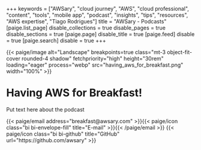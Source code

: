 +++
keywords = ["AWSary", "cloud journey", "AWS", "cloud professional", "content", "tools", "mobile app", "podcast", "insights", "tips", "resources", "AWS expertise", "Tiago Rodrigues"]
title = "AWSary - Podcasts"
[paige.list_page]
disable_collections = true
disable_pages = true
disable_sections = true
[paige.page]
disable_title = true
[paige.feed]
disable = true
[paige.search]
disable = true
+++

{{< paige/image alt="Landscape" breakpoints=true class="mt-3 object-fit-cover rounded-4 shadow" fetchpriority="high" height="30rem" loading="eager" process="webp" src="having_aws_for_breakfast.png" width="100%" >}}

<h1 class="fw-bold text-center" style="margin-top:2rem"><span style="display: inline-block">Having AWS</span> <span style="display: inline-block">for Breakfast!</span></h1>

<div class="container-fluid">
    <div class="justify-content-center row">
        <div class="col col-auto col-lg-7 px-0">
            <p class="lead mb-0 text-center">Put text here about the podcast</p>
        </div>
    </div>
</div>

<div class="column-gap-3 d-flex display-6 justify-content-center mb-3">
    {{< paige/email address="breakfast@awsary.com" >}}{{< paige/icon class="bi bi-envelope-fill" title="E-mail" >}}{{< /paige/email >}}
    {{< paige/icon class="bi bi-github" title="GitHub" url="https://github.com/awsary" >}}
</div>